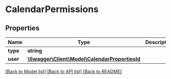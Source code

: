 # CalendarPermissions

## Properties
Name | Type | Description | Notes
------------ | ------------- | ------------- | -------------
**type** | **string** |  | 
**user** | [**\Swagger\Client\Model\CalendarPropertiesId**](CalendarPropertiesId.md) |  | 

[[Back to Model list]](../README.md#documentation-for-models) [[Back to API list]](../README.md#documentation-for-api-endpoints) [[Back to README]](../README.md)



